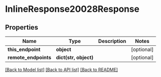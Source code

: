 # InlineResponse20028Response

## Properties
Name | Type | Description | Notes
------------ | ------------- | ------------- | -------------
**this_endpoint** | **object** |  | [optional] 
**remote_endpoints** | **dict(str, object)** |  | [optional] 

[[Back to Model list]](../README.md#documentation-for-models) [[Back to API list]](../README.md#documentation-for-api-endpoints) [[Back to README]](../README.md)


